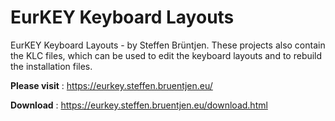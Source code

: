 # EurKEY Keyboard Layouts
EurKEY Keyboard Layouts - by Steffen Brüntjen. These projects also contain the KLC files, which can be used to edit the keyboard layouts and to rebuild the installation files.

**Please visit** : https://eurkey.steffen.bruentjen.eu/

**Download** : https://eurkey.steffen.bruentjen.eu/download.html
